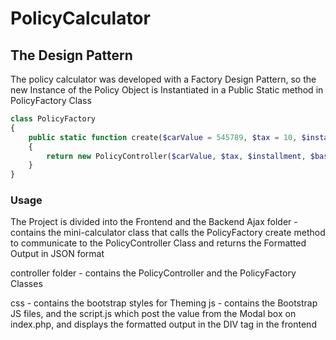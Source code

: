# PolicyCalculator
## The Design Pattern

The policy calculator was developed with a Factory Design Pattern, so the new Instance of the Policy Object is Instantiated in a Public Static method in PolicyFactory Class

```php
class PolicyFactory
{
    public static function create($carValue = 545789, $tax = 10, $installment = 5, $basePolicy = 11, $commission = 17)
    {
        return new PolicyController($carValue, $tax, $installment, $basePolicy, $commission);
    }
}

```
### Usage
The Project is divided into the Frontend and the Backend
Ajax folder - contains the mini-calculator class that calls the PolicyFactory
 create method to communicate to the PolicyController Class and returns the Formatted Output in JSON format

 controller folder - contains the PolicyController and the PolicyFactory Classes

 css - contains the bootstrap styles for Theming
 js - contains the Bootstrap JS files, and the script.js which post the value from the Modal box on index.php, and displays the formatted output in the DIV tag in the frontend